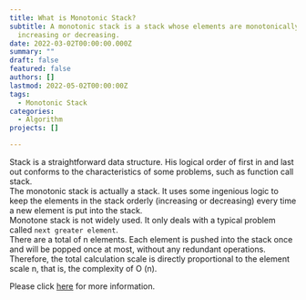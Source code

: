 ```yaml
---
title: What is Monotonic Stack?
subtitle: A monotonic stack is a stack whose elements are monotonically
  increasing or decreasing.
date: 2022-03-02T00:00:00.000Z
summary: ""
draft: false
featured: false
authors: []
lastmod: 2022-05-02T00:00:00Z
tags:
  - Monotonic Stack
categories:
  - Algorithm
projects: []

---
```




Stack is a straightforward data structure. His logical order of first in and last out conforms to the characteristics of some problems, such as function call stack.  
The monotonic stack is actually a stack. It uses some ingenious logic to keep the elements in the stack orderly (increasing or decreasing) every time a new element is put into the stack.  
Monotone stack is not widely used. It only deals with a typical problem called `next greater element`.  
There are a total of n elements. Each element is pushed into the stack once and will be popped once at most, without any redundant operations. Therefore, the total calculation scale is directly proportional to the element scale n, that is, the complexity of O (n).    



Please click [here](https://gczhao.cn/Leetcode/DataStruct/MonotoneStack/) for more information.

